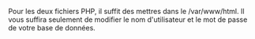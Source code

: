 Pour les deux fichiers PHP, il suffit des mettres dans le /var/www/html.
Il vous suffira seulement de modifier le nom d'utilisateur et le mot de passe de votre base de données.
